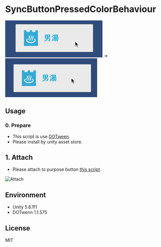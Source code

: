 # SyncButtonPressedColorBehaviour

![Ng](docs/resources/gif_button_color_unsync.gif) -> ![Ok](docs/resources/gif_button_color_sync.gif)

## Usage
### 0. Prepare
- This script is use [DOTween](https://www.assetstore.unity3d.com/jp/#!/content/27676).
- Please install by unity asset store.

## 1. Attach
- Please attach to purpose button [this script](Assets/Scripts/SyncButtonPressedColorBehaviour.cs).

![Attach](docs/resources/mg_usage_attach.png)

## Environment
- Unity 5.6.1f1
- DOTwenn 1.1.575

## License
MIT
